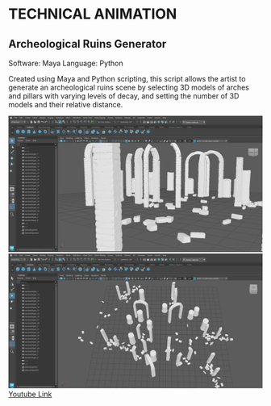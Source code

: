 # TECHNICAL ANIMATION
## Archeological Ruins Generator
Software: Maya
Language: Python

Created using Maya and Python scripting, this script allows the artist to generate an archeological ruins scene by selecting 3D models of arches and pillars with varying levels of decay, and setting the number of 3D models and their relative distance.

![RuinsView1](./RuinsView1.png)
![RuinsView2](./RuinsView2.png)
[Youtube Link](https://www.youtube.com/watch?v=lyud-Rm00XU)

